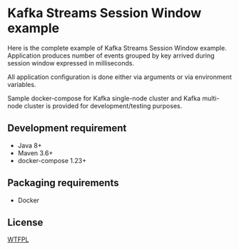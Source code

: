 # Kafka Streams Session Window example

Here is the complete example of Kafka Streams Session Window example.
Application produces number of events grouped by key arrived during
session window expressed in milliseconds.

All application configuration is done either via arguments or 
via environment variables.

Sample docker-compose for Kafka single-node cluster and Kafka multi-node cluster
is provided for development/testing purposes.

## Development requirement

* Java 8+
* Maven 3.6+
* docker-compose 1.23+

## Packaging requirements

* Docker

## License

[WTFPL](http://www.wtfpl.net/)

